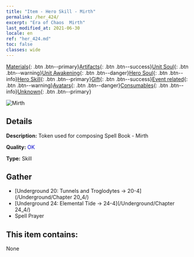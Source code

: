 ```yaml
---
title: "Item - Hero Skill - Mirth"
permalink: /her_424/
excerpt: "Era of Chaos  Mirth"
last_modified_at: 2021-06-30
locale: en
ref: "her_424.md"
toc: false
classes: wide
---
```

 [Materials](/Items/){: .btn .btn--primary}[Artifacts](/Items/Artifacts/){: .btn .btn--success}[Unit Soul](/Items/UnitSoul/){: .btn .btn--warning}[Unit Awakening](/Items/UnitAwakening/){: .btn .btn--danger}[Hero Soul](/Items/HeroSoul/){: .btn .btn--info}[Hero Skill](/Items/HeroSkill/){: .btn .btn--primary}[Gift](/Items/Gift/){: .btn .btn--success}[Event related](/Items/Events/){: .btn .btn--warning}[Avatars](/Items/Avatars/){: .btn .btn--danger}[Consumables](/Items/Consumables/){: .btn .btn--info}[Unknown](/Items/Unknown/){: .btn .btn--primary}

 ![Mirth](/images/t/ps_huanxinguwu.png)

## Details
 **Description:** Token used for composing Spell Book - Mirth

 **Quality:** <span style="color: #0000CD">OK</span>

 **Type:** Skill

## Gather

*    [Underground 20: Tunnels and Troglodytes -> 20-4](/Underground/Chapter 20_4/) 
*    [Underground 24: Elemental Tide -> 24-4](/Underground/Chapter 24_4/) 
*    Spell Prayer 

## This item contains:

  None

